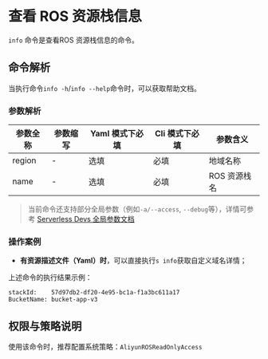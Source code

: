 # 查看 ROS 资源栈信息

`info` 命令是查看ROS 资源栈信息的命令。

## 命令解析

当执行命令`info -h`/`info --help`命令时，可以获取帮助文档。

### 参数解析

| 参数全称 | 参数缩写 | Yaml 模式下必填 | Cli 模式下必填 | 参数含义     |
| -------- | -------- | --------------- | -------------- | ------------ |
| region   | -        | 选填            | 必填           | 地域名称     |
| name     | -        | 选填            | 必填           | ROS 资源栈名 |

> 当前命令还支持部分全局参数（例如`-a/--access`, `--debug`等），详情可参考 [Serverless Devs 全局参数文档](../../builtin/index.md)

### 操作案例

- **有资源描述文件（Yaml）时**，可以直接执行`s info`获取自定义域名详情；

上述命令的执行结果示例：

```text
stackId:    57d97db2-df20-4e95-bc1a-f1a3bc611a17
BucketName: bucket-app-v3
```

## 权限与策略说明

使用该命令时，推荐配置系统策略：`AliyunROSReadOnlyAccess`

